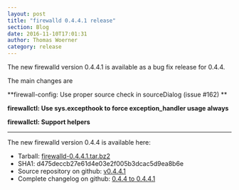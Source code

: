 ```yaml
---
layout: post
title: "firewalld 0.4.4.1 release"
section: Blog
date: 2016-11-10T17:01:31
author: Thomas Woerner
category: release
---
```


The new firewalld version 0.4.4.1 is available as a bug fix release for 0.4.4.

The main changes are

**firewall-config: Use proper source check in sourceDialog (issue #162) **

**firewallctl: Use sys.excepthook to force exception_handler usage always**

**firewallctl: Support helpers**

***

The new firewalld version 0.4.4 is available here:

 * Tarball: [firewalld-0.4.4.1.tar.bz2](https://fedorahosted.org/released/firewalld/firewalld-0.4.4.1.tar.bz2)
 * SHA1: d475deccb27e61d4e03e2f005b3dcac5d9ea8b6e
 * Source repository on github: [v0.4.4.1](https://github.com/t-woerner/firewalld/releases/tag/v0.4.4.1)
 * Complete changelog on github: [0.4.4 to 0.4.4.1](https://github.com/t-woerner/firewalld/compare/v0.4.4...v0.4.4.1)
